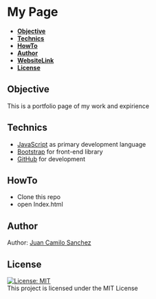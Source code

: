 # My Page

* **[Objective](#objective)**<br />
* **[Technics](#technics)**<br />
* **[HowTo](#HowTo)**<br />
* **[Author](#author)**<br />
* **[WebsiteLink](#WebsiteLink)**<br />
* **[License](#license)**<br />
</p>
</details>

## Objective
This is a portfolio page of my work and expirience
## Technics
- [JavaScript](https://www.javascript.com/) as primary development language
- [Bootstrap](https://getbootstrap.com/) for front-end library
- [GitHub](https://github.com/) for development

## HowTo
- Clone this repo
- open Index.html


## Author

Author: [Juan Camilo Sanchez](https://github.com/jc-sanchez16)

## License
[![License: MIT](https://img.shields.io/badge/License-MIT-yellow.svg)](https://opensource.org/licenses/MIT)  
This project is licensed under the MIT License
